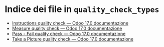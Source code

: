 # Indice dei file in `quality_check_types`

- [Instructions quality check — Odoo 17.0 documentazione](./instructions_check.md)
- [Measure quality check — Odoo 17.0 documentazione](./measure_check.md)
- [Pass - Fail quality check — Odoo 17.0 documentazione](./pass_fail_check.md)
- [Take a Picture quality check — Odoo 17.0 documentazione](./picture_check.md)
